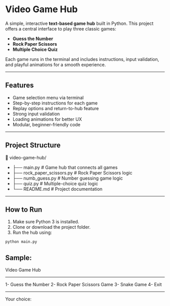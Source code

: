# Video Game Hub

A simple, interactive **text-based game hub** built in Python. This project offers a central interface to play three classic games:

- **Guess the Number**
- **Rock Paper Scissors**
- **Multiple Choice Quiz**

Each game runs in the terminal and includes instructions, input validation, and playful animations for a smooth experience.

---

## Features

- Game selection menu via terminal
- Step-by-step instructions for each game
- Replay options and return-to-hub feature
- Strong input validation
- Loading animations for better UX
- Modular, beginner-friendly code

---

## Project Structure

📂 video-game-hub/
- ├── main.py # Game hub that connects all games
- ├── rock_paper_scissors.py # Rock Paper Scissors logic
- ├── numb_guess.py # Number guessing game logic
- ├── quiz.py # Multiple-choice quiz logic
- └── README.md # Project documentation
---

## How to Run

1. Make sure Python 3 is installed.
2. Clone or download the project folder.
3. Run the hub using:

```bash
python main.py
```

## Sample:

Video Game Hub
_______________________________________
1- Guess the Number
2- Rock Paper Scissors Game
3- Snake Game
4- Exit
_______________________________________
Your choice: 
